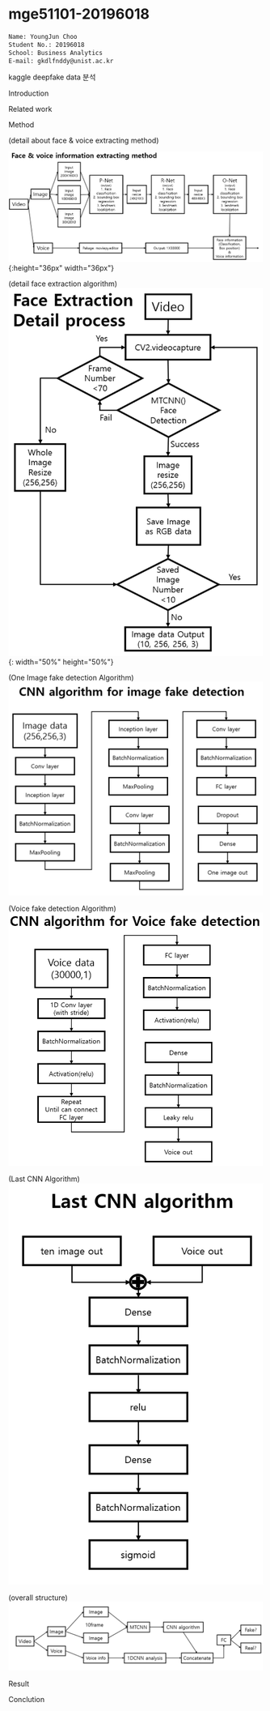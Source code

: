 # mge51101-20196018

```
Name: YoungJun Choo  
Student No.: 20196018  
School: Business Analytics  
E-mail: gkdlfnddy@unist.ac.kr  

```

kaggle deepfake data 분석 

Introduction

Related work

Method

(detail about face & voice extracting method)

![Faceandvoiceinformationextractingmethod](image/extractingmethod.png){:height="36px" width="36px"}


(detail face extraction algorithm)
![Faceextractiondetail](image/Faceextractiondetail.png){: width="50%" height="50%"}


(One Image fake detection Algorithm)
![oneimageAlgorithm](image/oneimageAlgorithm.png)


(Voice fake detection Algorithm)
![VoiceCNNalgorithm](image/VoiceCNNalgorithm.png)

(Last CNN Algorithm)
![LastCNNalgorithm](image/lastCNNalgorithm.png)


(overall structure)
![Overallstructure](image/Video분석전체구조.png)

Result

Conclution


